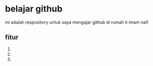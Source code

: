 # belajar github 

ini adalah respository untuk saya mengajar github di rumah it imam nafi 
## fitur 

1.
2.
3.
